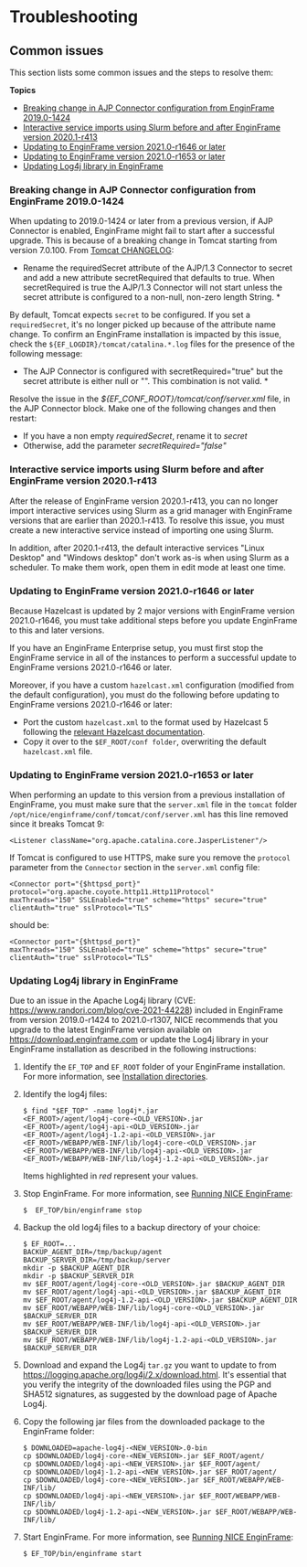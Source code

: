 # Troubleshooting<a name="chapter-troubleshooting"></a>

## Common issues<a name="common-issues"></a>

 This section lists some common issues and the steps to resolve them:

**Topics**
+ [Breaking change in AJP Connector configuration from EnginFrame 2019\.0\-1424](#breaking-change-ajp-connector-configuration)
+ [Interactive service imports using Slurm before and after EnginFrame version 2020\.1\-r413](#interactive-services-slurm)
+ [Updating to EnginFrame version 2021\.0\-r1646 or later](#hazelcast)
+ [Updating to EnginFrame version 2021\.0\-r1653 or later](#tomcat)
+ [Updating Log4j library in EnginFrame](#log4j-update)

### Breaking change in AJP Connector configuration from EnginFrame 2019\.0\-1424<a name="breaking-change-ajp-connector-configuration"></a>

When updating to 2019\.0\-1424 or later from a previous version, if AJP Connector is enabled, EnginFrame might fail to start after a successful upgrade\. This is because of a breaking change in Tomcat starting from version 7\.0\.100\. From [Tomcat CHANGELOG](https://tomcat.apache.org/tomcat-7.0-doc/changelog.html#Tomcat_7.0.100_(violetagg%29)): 

 * Rename the requiredSecret attribute of the AJP/1\.3 Connector to secret and add a new attribute secretRequired that defaults to true\. When secretRequired is true the AJP/1\.3 Connector will not start unless the secret attribute is configured to a non\-null, non\-zero length String\. * 

By default, Tomcat expects `secret` to be configured\. If you set a `requiredSecret`, it's no longer picked up because of the attribute name change\. To confirm an EnginFrame installation is impacted by this issue, check the `${EF_LOGDIR}/tomcat/catalina.*.log` files for the presence of the following message: 

 * The AJP Connector is configured with secretRequired="true" but the secret attribute is either null or ""\. This combination is not valid\. * 

Resolve the issue in the *$\{EF\_CONF\_ROOT\}/tomcat/conf/server\.xml* file, in the AJP Connector block\. Make one of the following changes and then restart:
+  If you have a non empty *requiredSecret*, rename it to *secret* 
+  Otherwise, add the parameter *secretRequired="false"* 

### Interactive service imports using Slurm before and after EnginFrame version 2020\.1\-r413<a name="interactive-services-slurm"></a>

After the release of EnginFrame version 2020\.1\-r413, you can no longer import interactive services using Slurm as a grid manager with EnginFrame versions that are earlier than 2020\.1\-r413\. To resolve this issue, you must create a new interactive service instead of importing one using Slurm\.

In addition, after 2020\.1\-r413, the default interactive services "Linux Desktop" and "Windows desktop" don't work as\-is when using Slurm as a scheduler\. To make them work, open them in edit mode at least one time\.

### Updating to EnginFrame version 2021\.0\-r1646 or later<a name="hazelcast"></a>

Because Hazelcast is updated by 2 major versions with EnginFrame version 2021\.0\-r1646, you must take additional steps before you update EnginFrame to this and later versions\.

If you have an EnginFrame Enterprise setup, you must first stop the EnginFrame service in all of the instances to perform a successful update to EnginFrame versions 2021\.0\-r1646 or later\.

Moreover, if you have a custom `hazelcast.xml` configuration \(modified from the default configuration\), you must do the following before updating to EnginFrame versions 2021\.0\-r1646 or later:
+ Port the custom `hazelcast.xml` to the format used by Hazelcast 5 following the [relevant Hazelcast documentation](https://docs.hazelcast.com/hazelcast/5.0/migrate/upgrading-from-imdg-3)\.
+ Copy it over to the `$EF_ROOT/conf folder`, overwriting the default `hazelcast.xml` file\.

### Updating to EnginFrame version 2021\.0\-r1653 or later<a name="tomcat"></a>

When performing an update to this version from a previous installation of EnginFrame, you must make sure that the `server.xml` file in the `tomcat` folder `/opt/nice/enginframe/conf/tomcat/conf/server.xml` has this line removed since it breaks Tomcat 9:

```
<Listener className="org.apache.catalina.core.JasperListener"/>
```

If Tomcat is configured to use HTTPS, make sure you remove the `protocol` parameter from the `Connector` section in the `server.xml` config file:

```
<Connector port="{$httpsd_port}" protocol="org.apache.coyote.http11.Http11Protocol"
maxThreads="150" SSLEnabled="true" scheme="https" secure="true"
clientAuth="true" sslProtocol="TLS"
```

should be:

```
<Connector port="{$httpsd_port}"
maxThreads="150" SSLEnabled="true" scheme="https" secure="true"
clientAuth="true" sslProtocol="TLS"
```

### Updating Log4j library in EnginFrame<a name="log4j-update"></a>

Due to an issue in the Apache Log4j library \(CVE: [https://www\.randori\.com/blog/cve\-2021\-44228](https://www.randori.com/blog/cve-2021-44228)\) included in EnginFrame from version 2019\.0\-r1424 to 2021\.0\-r1307, NICE recommends that you upgrade to the latest EnginFrame version available on [https://download\.enginframe\.com](https://download.enginframe.com) or update the Log4j library in your EnginFrame installation as described in the following instructions:

1. Identify the `EF_TOP` and `EF_ROOT` folder of your EnginFrame installation\. For more information, see [Installation directories](planning-deployment.md#installation-paths)\.

1. Identify the log4j files:

   ```
   $ find "$EF_TOP" -name log4j*.jar
   <EF_ROOT>/agent/log4j-core-<OLD_VERSION>.jar
   <EF_ROOT>/agent/log4j-api-<OLD_VERSION>.jar
   <EF_ROOT>/agent/log4j-1.2-api-<OLD_VERSION>.jar
   <EF_ROOT>/WEBAPP/WEB-INF/lib/log4j-core-<OLD_VERSION>.jar
   <EF_ROOT>/WEBAPP/WEB-INF/lib/log4j-api-<OLD_VERSION>.jar
   <EF_ROOT>/WEBAPP/WEB-INF/lib/log4j-1.2-api-<OLD_VERSION>.jar
   ```

   Items highlighted in *red* represent your values\.

1. Stop EnginFrame\. For more information, see [Running NICE EnginFrame](running.md):

   ```
   $  EF_TOP/bin/enginframe stop
   ```

1. Backup the old log4j files to a backup directory of your choice:

   ```
   $ EF_ROOT=...
   BACKUP_AGENT_DIR=/tmp/backup/agent
   BACKUP_SERVER_DIR=/tmp/backup/server
   mkdir -p $BACKUP_AGENT_DIR
   mkdir -p $BACKUP_SERVER_DIR
   mv $EF_ROOT/agent/log4j-core-<OLD_VERSION>.jar $BACKUP_AGENT_DIR
   mv $EF_ROOT/agent/log4j-api-<OLD_VERSION>.jar $BACKUP_AGENT_DIR
   mv $EF_ROOT/agent/log4j-1.2-api-<OLD_VERSION>.jar $BACKUP_AGENT_DIR
   mv $EF_ROOT/WEBAPP/WEB-INF/lib/log4j-core-<OLD_VERSION>.jar $BACKUP_SERVER_DIR
   mv $EF_ROOT/WEBAPP/WEB-INF/lib/log4j-api-<OLD_VERSION>.jar $BACKUP_SERVER_DIR
   mv $EF_ROOT/WEBAPP/WEB-INF/lib/log4j-1.2-api-<OLD_VERSION>.jar $BACKUP_SERVER_DIR
   ```

1. Download and expand the Log4j `tar.gz` you want to update to from [https://logging\.apache\.org/log4j/2\.x/download\.html](https://logging.apache.org/log4j/2.x/download.html)\. It's essential that you verify the integrity of the downloaded files using the PGP and SHA512 signatures, as suggested by the download page of Apache Log4j\.

1. Copy the following jar files from the downloaded package to the EnginFrame folder:

   ```
   $ DOWNLOADED=apache-log4j-<NEW_VERSION>.0-bin
   cp $DOWNLOADED/log4j-core-<NEW_VERSION>.jar $EF_ROOT/agent/
   cp $DOWNLOADED/log4j-api-<NEW_VERSION>.jar $EF_ROOT/agent/
   cp $DOWNLOADED/log4j-1.2-api-<NEW_VERSION>.jar $EF_ROOT/agent/
   cp $DOWNLOADED/log4j-core-<NEW_VERSION>.jar $EF_ROOT/WEBAPP/WEB-INF/lib/
   cp $DOWNLOADED/log4j-api-<NEW_VERSION>.jar $EF_ROOT/WEBAPP/WEB-INF/lib/
   cp $DOWNLOADED/log4j-1.2-api-<NEW_VERSION>.jar $EF_ROOT/WEBAPP/WEB-INF/lib/
   ```

1. Start EnginFrame\. For more information, see [Running NICE EnginFrame](running.md):

   ```
   $ EF_TOP/bin/enginframe start
   ```